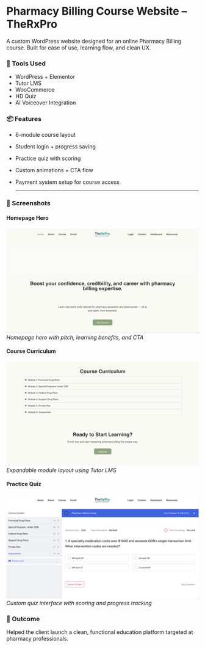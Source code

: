 # Pharmacy Billing Course Website – TheRxPro

A custom WordPress website designed for an online Pharmacy Billing course. Built for ease of use, learning flow, and clean UX.

### 🔧 Tools Used
- WordPress + Elementor
- Tutor LMS
- WooCommerce
- HD Quiz
- AI Voiceover Integration

### 📦 Features
- 6-module course layout
- Student login + progress saving
- Practice quiz with scoring
- Custom animations + CTA flow
- Payment system setup for course access

  ---

### 📸 Screenshots

#### Homepage Hero
![Homepage Hero](./pharmacy-img-1.png)  
*Homepage hero with pitch, learning benefits, and CTA*

#### Course Curriculum
![Course Curriculum](./pharmacy-img-2.png)  
*Expandable module layout using Tutor LMS*

#### Practice Quiz
![Quiz UI](./pharmacy-img-3.png)  
*Custom quiz interface with scoring and progress tracking*


### 🎯 Outcome
Helped the client launch a clean, functional education platform targeted at pharmacy professionals.
